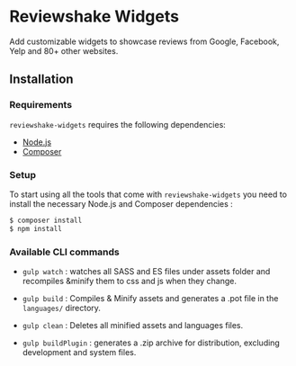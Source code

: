 # Reviewshake Widgets

Add customizable widgets to showcase reviews from Google, Facebook, Yelp and 80+ other websites.


Installation
---------------

### Requirements

`reviewshake-widgets` requires the following dependencies:

- [Node.js](https://nodejs.org/)
- [Composer](https://getcomposer.org/)

### Setup

To start using all the tools that come with `reviewshake-widgets`  you need to install the necessary Node.js and Composer dependencies :

```sh
$ composer install
$ npm install
```

### Available CLI commands
- `gulp watch` : watches all SASS and ES files under assets folder and recompiles &minify them to css and js when they change.

- `gulp build` : Compiles & Minify assets and generates a .pot file in the `languages/` directory.

- `gulp clean` : Deletes all minified assets and languages files.

- `gulp buildPlugin` : generates a .zip archive for distribution, excluding development and system files.

